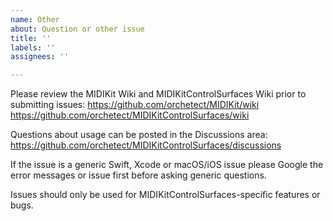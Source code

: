 ```yaml
---
name: Other
about: Question or other issue
title: ''
labels: ''
assignees: ''

---
```


Please review the MIDIKit Wiki and MIDIKitControlSurfaces Wiki prior to submitting issues:
https://github.com/orchetect/MIDIKit/wiki
https://github.com/orchetect/MIDIKitControlSurfaces/wiki

Questions about usage can be posted in the Discussions area:
https://github.com/orchetect/MIDIKitControlSurfaces/discussions

If the issue is a generic Swift, Xcode or macOS/iOS issue please Google the error messages or issue first before asking generic questions.

Issues should only be used for MIDIKitControlSurfaces-specific features or bugs.
